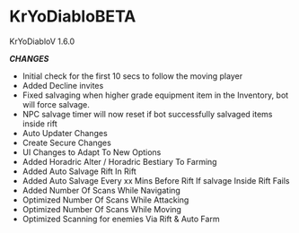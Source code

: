 # KrYoDiabloBETA
KrYoDiabloV 1.6.0

***CHANGES***
+ Initial check for the first 10 secs to follow the moving player
+ Added Decline invites 
+ Fixed salvaging when higher grade equipment item in the Inventory, bot will force salvage.
+ NPC salvage timer will now reset if bot successfully salvaged items inside rift
+ Auto Updater Changes
+ Create Secure Changes
+ UI Changes to Adapt To New Options
+ Added Horadric Alter / Horadric Bestiary To Farming
+ Added Auto Salvage Rift In Rift
+ Added Auto Salvage Every xx Mins Before Rift If salvage Inside Rift Fails
+ Added Number Of Scans While Navigating
+ Optimized Number Of Scans While Attacking
+ Optimized Number Of Scans While Moving
+ Optimized Scanning for enemies Via Rift & Auto Farm